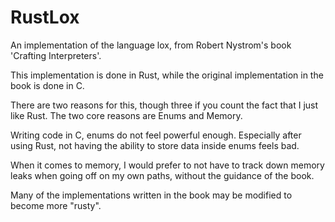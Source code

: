 # RustLox

An implementation of the language lox, from Robert Nystrom's book 'Crafting Interpreters'.

This implementation is done in Rust, while the original implementation in the book is done in C.

There are two reasons for this, though three if you count the fact that I just like Rust. The two core reasons are Enums and Memory.

Writing code in C, enums do not feel powerful enough. Especially after using Rust, not having the ability to store data inside enums feels bad.

When it comes to memory, I would prefer to not have to track down memory leaks when going off on my own paths, without the guidance of the book.

Many of the implementations written in the book may be modified to become more "rusty".